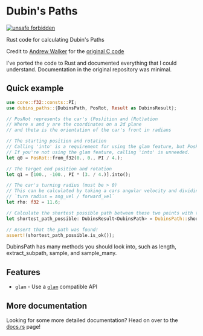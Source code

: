 # Dubin's Paths

[![unsafe forbidden](https://img.shields.io/badge/unsafe-forbidden-success.svg)](https://github.com/rust-secure-code/safety-dance/)

Rust code for calculating Dubin's Paths

Credit to [Andrew Walker](https://github.com/AndrewWalker) for the [original C code](https://github.com/AndrewWalker/Dubins-Curves)

I've ported the code to Rust and documented everything that I could understand. Documentation in the original repository was minimal.

## Quick example

```rust
use core::f32::consts::PI;
use dubins_paths::{DubinsPath, PosRot, Result as DubinsResult};

// PosRot represents the car's (Pos)ition and (Rot)ation
// Where x and y are the coordinates on a 2d plane
// and theta is the orientation of the car's front in radians

// The starting position and rotation
// Calling 'into' is a requirement for using the glam feature, but PosRot::from_f32 can also be used for const contexts
// If you're not using the glam feature, calling 'into' is unneeded.
let q0 = PosRot::from_f32(0., 0., PI / 4.);

// The target end position and rotation
let q1 = [100., -100., PI * (3. / 4.)].into();

// The car's turning radius (must be > 0)
// This can be calculated by taking a cars angular velocity and dividing it by the car's forward velocity
// `turn radius = ang_vel / forward_vel`
let rho: f32 = 11.6;

// Calculate the shortest possible path between these two points with the given turning radius
let shortest_path_possible: DubinsResult<DubinsPath> = DubinsPath::shortest_from(q0, q1, rho);

// Assert that the path was found!
assert!(shortest_path_possible.is_ok());
```

DubinsPath has many methods you should look into, such as length, extract_subpath, sample, and sample_many.

## Features

* `glam` - Use a [`glam`](https://crates.io/crates/glam) compatible API

## More documentation

Looking for some more detailed documentation? Head on over to the [docs.rs](https://docs.rs/dubins_paths/) page!
